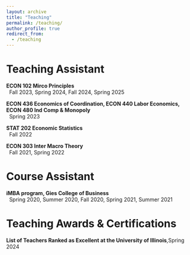 ```yaml
---
layout: archive
title: "Teaching"
permalink: /teaching/
author_profile: true
redirect_from:
  - /teaching
---
```


Teaching Assistant
=====

**ECON 102 Mirco Principles**<br>
&nbsp;&nbsp;Fall 2023, Spring 2024, Fall 2024, Spring 2025

**ECON 436 Economics of Coordination, ECON 440 Labor Economics, ECON 480 Ind Comp & Monopoly**<br>
&nbsp;&nbsp;Spring 2023

**STAT 202 Economic Statistics**<br>
&nbsp;&nbsp;Fall 2022

**ECON 303 Inter Macro Theory**<br>
&nbsp;&nbsp;Fall 2021, Spring 2022

Course Assistant
=====

**iMBA program, Gies College of Business**<br>
&nbsp;&nbsp;Spring 2020, Summer 2020, Fall 2020, Spring 2021, Summer 2021

Teaching Awards & Certifications
=====
**List of Teachers Ranked as Excellent at the University of Illinois**,Spring 2024
